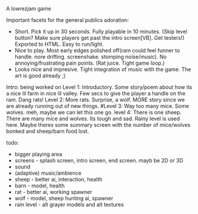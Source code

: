 A lowrezjam game

Important facets for the general publics adoration:
- Short. Pick it up in 30 seconds. Fully playable in 10 minutes. (Skip level button? Make sure players get past the intro screen[VB]. Get testers!) Exported to HTML. Easy to run/light.
- Nice to play. Most early edges polished off(ram could feel funner to handle. nore drifting. screenshake. stomping noise/music). No annoying/frustrating pain points. (Rat juice. Tight game loop.)
- Looks nice and impresive. Tight integration of music with the game. The art is good already ;)

Intro: being worked on
Level 1: Introductory. Some story/poem about how its a nice lil farm in nice lil valley. Few secs to give the player a handle on the ram. Dang rats!
Level 2: More rats. Surprise, a wolf. MORE story since we are already running out of new things.
#Level 3: Way too many mice. Some wolves. meh, maybe we can let this one go.
level 4: There is one sheep. There are many mice and wolves. Its tough and sad. Rainy level is used here.
Maybe theres some summary screen with the number of mice/wolves bonked and sheep/barn food lost.

todo:
- bigger playing area
- screens - splash screen, intro screen, end screen. mayb be 2D or 3D
- sound
- (adaptive) music/ambience
- sheep - better ai, interaction, health
- barn - model, health
- rat - better ai, working spawner
- wolf - model, sheep hunting ai, spawner
- rain level - alt grayer models and alt textures
